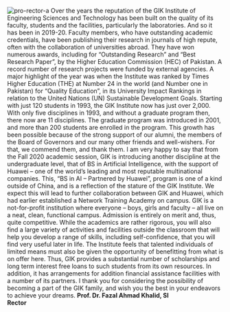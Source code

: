![pro-rector-a](https://giki.edu.pk/wp-content/uploads/2021/10/1633072496_Rector3.jpg)
Over the years the reputation of the GIK Institute of Engineering Sciences and Technology has been built on the quality of its faculty, students and the facilities, particularly the laboratories. And so it has been in 2019-20. Faculty members, who have outstanding academic credentials, have been publishing their research in journals of high repute, often with the collaboration of universities abroad. They have won numerous awards, including for “Outstanding Research” and “Best Research Paper”, by the Higher Education Commission (HEC) of Pakistan. A record number of research projects were funded by external agencies.
A major highlight of the year was when the Institute was ranked by Times Higher Education (THE) at Number 24 in the world (and Number one in Pakistan) for “Quality Education”, in its University Impact Rankings in relation to the United Nations (UN) Sustainable Development Goals.
Starting with just 120 students in 1993, the GIK Institute now has just over 2,000. With only five disciplines in 1993, and without a graduate program then, there now are 11 disciplines. The graduate program was introduced in 2001, and more than 200 students are enrolled in the program. This growth has been possible because of the strong support of our alumni, the members of the Board of Governors and our many other friends and well-wishers. For that, we commend them, and thank them. I am very happy to say that from the Fall 2020 academic session, GIK is introducing another discipline at the undergraduate level, that of BS in Artificial Intelligence, with the support of Huawei – one of the world’s leading and most reputable multinational companies. This, “BS in AI – Partnered by Huawei”, program is one of a kind outside of China, and is a reflection of the stature of the GIK Institute. We expect this will lead to further collaboration between GIK and Huawei, which had earlier established a Network Training Academy on campus.
GIK is a not-for-profit institution where everyone – boys, girls and faculty – all live on a neat, clean, functional campus. Admission is entirely on merit and, thus, quite competitive. While the academics are rather rigorous, you will also find a large variety of activities and facilities outside the classroom that will help you develop a range of skills, including self-confidence, that you will find very useful later in life. The Institute feels that talented individuals of limited means must also be given the opportunity of benefitting from what is on offer here. Thus, GIK provides a substantial number of scholarships and long term interest free loans to such students from its own resources. In addition, it has arrangements for addition financial assistance facilities with a number of its partners.
I thank you for considering the possibility of becoming a part of the GIK family, and wish you the best in your endeavors to achieve your dreams.
**Prof. Dr. Fazal Ahmad Khalid, SI**  
**Rector**
